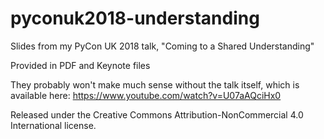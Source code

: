 # pyconuk2018-understanding
Slides from my PyCon UK 2018 talk, "Coming to a Shared Understanding"

Provided in PDF and Keynote files

They probably won't make much sense without the talk itself, which is available here: https://www.youtube.com/watch?v=U07aAQciHx0

Released under the Creative Commons Attribution-NonCommercial 4.0 International license.

